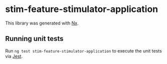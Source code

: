 # stim-feature-stimulator-application

This library was generated with [Nx](https://nx.dev).

## Running unit tests

Run `ng test stim-feature-stimulator-application` to execute the unit tests via [Jest](https://jestjs.io).
